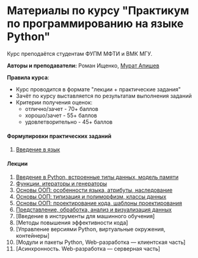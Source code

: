 <h1>Материалы по курсу "Практикум по программированию на языке Python"</h1>

Курс преподаётся студентам ФУПМ МФТИ и ВМК МГУ.

**Авторы и преподаватели:** Роман Ищенко, [Мурат Апишев](https://mellain.github.io)

**Правила курса**:

- Курс проводится в формате "лекции + практические задания"
- Зачёт по курсу выставляется по результатам выполнения заданий
- Критерии получения оценок:
  - отлично/зачет - 70+ баллов
  - хорошо/зачет - 55+ баллов
  - удовлетворительно - 45+ баллов

<h4>Формулировки практических заданий</h4>

1. [Введение в язык](https://github.com/MelLain/mipt-python/blob/spring-2024/tasks/01-intro.ipynb)

<h4>Лекции</h4>

1. [Введение в Python, встроенные типы данных, модель памяти](https://github.com/MelLain/mipt-python/blob/spring-2024/lectures/01-intro.ipynb)
2. [Функции, итераторы и генераторы](https://github.com/MelLain/mipt-python/blob/spring-2024/lectures/02-functions.ipynb)
3. [Основы ООП: особенности языка, атрибуты, наследование](https://github.com/MelLain/mipt-python/blob/spring-2024/lectures/03-classes.ipynb)
4. [Основы ООП: типизация и полиморфизм, классы данных](https://github.com/MelLain/mipt-python/blob/spring-2024/lectures/04-typing.ipynb)
5. [Основы ООП: проектирование кода, шаблоны проектирования](https://github.com/MelLain/mipt-python/blob/spring-2024/lectures/05-design.ipynb)
6. [Представление, обработка, анализ и визуализация данных](https://github.com/MelLain/mipt-python/blob/spring-2024/lectures/06-data.ipynb)
7. [Введение в инструменты для машинного обучения]
8. [Методы повышения эффективности кода]
9. [Управление версиями Python, виртуальные окружения, контейнеры]
10. [Модули и пакеты Python, Web-разработка — клиентская часть]
11. [Асинхронность. Web-разработка — серверная часть]
